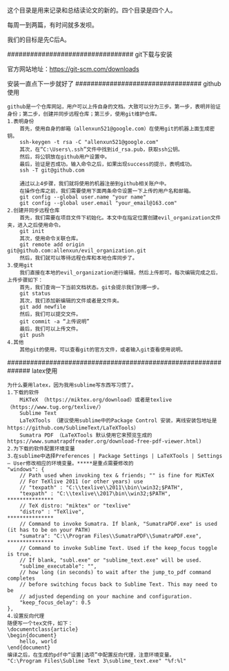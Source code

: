 这个目录是用来记录和总结读论文的新的。四个目录是四个人。

每周一到两篇，有时间就多发呗。

我们的目标是先C后A。

#################################
git下载与安装

官方网站地址：https://git-scm.com/downloads

安装一直点下一步就好了
#################################
github使用

	github是一个仓库网站，用户可以上传自身的文档。大致可以分为三步。第一步，表明并验证身份；第二步，创建并同步远程仓库；第三步，使用git维护仓库。
	1.表明身份
		首先，使用自身的邮箱（allenxun521@google.com）在使用git的机器上面生成密钥。
		ssh-keygen -t rsa -C "allenxun521@google.com"
		其次，在“C:\Users\.ssh”文件中找到id_rsa.pub，获取ssh公钥。
		然后，将公钥放在github用户设置中。
		最后，验证是否成功。输入命令之后，如果出现success的提示，表明成功。
		ssh -T git@github.com

		通过以上4步骤，我们就将使用的机器注册到github相关账户中。
		在操作仓库之前，我们需要使用下面两条命令设置一下上传的用户名和邮箱。
		git config --global user.name "your name"
		git config --global user.email "your_email@163.com"
	2.创建并同步远程仓库
		首先，我们需要在项目文件下初始化。本文中在指定位置创建evil_organization文件夹，进入之后使用命令。
		git init
		其次，使用命令关联仓库。
		git remote add origin git@github.com:allenxun/evil_organization.git
		然后，我们就可以等待远程仓库和本地仓库同步了。
	3.使用git
		我们直接在本地的evil_organization进行编辑，然后上传即可。每次编辑完成之后，上传步骤如下：
		首先，我们查询一下当前文档状态。git会提示我们到哪一步。
		git status
		其次，我们添加新编辑的文件或者是文件夹。
		git add newfile
		然后，我们可以提交文件。
		git commit -a “上传说明”
		最后，我们可以上传文件。
		git push
	4.其他
		其他git的使用，可以查看git的官方文件，或者输入git查看使用说明。
##############################################################
latex使用

	为什么要用latex，因为我用sublime写东西写习惯了。
	1.下载的软件
		MiKTeX （https://miktex.org/download）或者是texlive （https://www.tug.org/texlive/）
		Sublime Text
		LaTeXTools （建议使用sublime中的Package Control 安装，离线安装包地址是https://github.com/SublimeText/LaTeXTools）
		Sumatra PDF （LaTeXTools 默认使用它来预览生成的 https://www.sumatrapdfreader.org/download-free-pdf-viewer.html)
	2.为下载的软件配置环境变量
	3.在sublime中选择Preferences | Package Settings | LaTeXTools | Settings – User修改相应的环境变量。*****是重点需要修改的
	"windows": {
        // Path used when invoking tex & friends; "" is fine for MiKTeX
        // For TeXlive 2011 (or other years) use
        // "texpath" : "C:\\texlive\\2011\\bin\\win32;$PATH",
        "texpath" : "C:\\texlive\\2017\bin\\win32;$PATH",                                            ***************
        // TeX distro: "miktex" or "texlive"
        "distro" : "TeXlive",                                                                        ***************
        // Command to invoke Sumatra. If blank, "SumatraPDF.exe" is used (it has to be on your PATH)
        "sumatra": "C:\\Program Files\\SumatraPDF\\SumatraPDF.exe",                                  ***************
        // Command to invoke Sublime Text. Used if the keep_focus toggle is true.
        // If blank, "subl.exe" or "sublime_text.exe" will be used.
        "sublime_executable": "",
        // how long (in seconds) to wait after the jump_to_pdf command completes
        // before switching focus back to Sublime Text. This may need to be
        // adjusted depending on your machine and configuration.
        "keep_focus_delay": 0.5
    },
    4.设置反向代理
    随便写一个tex文件，如下：
    \documentclass{article}
	\begin{document}
    	hello, world
	\end{document}
	编译之后，在生成的pdf中“设置|选项”中配置反向代理，注意环境变量。
	"C:\Program Files\Sublime Text 3\sublime_text.exe" "%f:%l"
